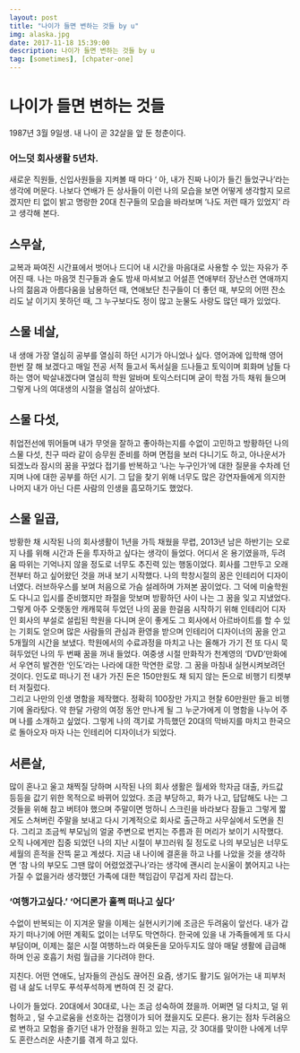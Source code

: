 ```yaml
---
layout: post
title: "나이가 들면 변하는 것들 by u"
img: alaska.jpg
date: 2017-11-18 15:39:00 
description: 나이가 들면 변하는 것들 by u
tag: [sometimes], [chpater-one]
---
```




# 나이가 들면 변하는 것들

1987년 3월 9일생. 내 나이 곧 32살을 앞 둔 청춘이다.
### 어느덧 회사생활 5년차. 
새로운 직원들, 신입사원들을 지켜볼 때 마다 ‘ 아, 내가 진짜 나이가 들긴 들었구나’라는 생각에 머문다. 나보다 연배가 든 상사들이 이런 나의 모습을 보면 어떻게 생각할지 모르겠지만 티 없이 밝고 명랑한 20대 친구들의 모습을 바라보며 ‘나도 저런 때가 있었지’ 라고 생각해 본다. 

## 스무살, 
교복과 짜여진 시간표에서 벗어나 드디어 내 시간을 마음대로 사용할 수 있는 자유가 주어진 때. 나는 마음껏 친구들과 술도 밤새 마셔보고 어설픈 연애부터 장난스런 연애까지 나의 젊음과 아름다움을 남용하던 때, 연애보단 친구들이 더 좋던 때, 부모의 어떤 잔소리도 날 이기지 못하던 때, 그 누구보다도 정이 많고 눈물도 사랑도 많던 때가 있었다. 

## 스물 네살, 
내 생애 가장 열심히 공부를 열심히 하던 시기가 아니었나 싶다. 영어과에 입학해 영어 한번 잘 해 보겠다고 매일 전공 서적 들고서 독서실을 드나들고 토익이며 회화며 남들 다 하는 영어 박살내겠다며 열심히 학원 알바며 토익스터디며 굳이 학점 가득 채워 들으며 그렇게 나의 여대생의 시절을 열심히 살아냈다.

## 스물 다섯, 
취업전선에 뛰어들며 내가 무엇을 잘하고 좋아하는지를 수없이 고민하고 방황하던 나의 스물 다섯, 친구 따라 같이 승무원 준비를 하며 면접을 보러 다니기도 하고, 아나운서가 되겠노라 잠시의 꿈을 꾸었다 접기를 반복하고 ‘나는 누구인가’에 대한 질문을 수차례 던지며 나에 대한 공부를 하던 시기. 그 답을 찾기 위해 너무도 많은 강연자들에게 의지한 나머지 내가 아닌 다른 사람의 인생을 흠모하기도 했었다. 


## 스물 일곱,
방황한 채 시작된 나의 회사생활이 1년을 가득 채웠을 무렵, 2013년 남은 하반기는 오로지 나를 위해 시간과 돈을 투자하고 싶다는 생각이 들었다. 
어디서 온 용기였을까, 두려움 따위는 기억나지 않을 정도로 너무도 추진력 있는 행동이었다.
회사를 그만두고 오래 전부터 하고 싶어왔던 것을 꺼내 보기 시작했다.
나의 학창시절의 꿈은 인테리어 디자이너였다.
러브하우스를 보며 처음으로 가슴 설레하며 가져본 꿈이었다. 그 덕에 미술학원도 다니고 입시를 준비했지만 좌절을 맛보며 방황하던 사이 나는 그 꿈을 잊고 지냈었다. 그렇게 아주 오랫동안 캐캐묵혀 두었던 나의 꿈을 한걸음 시작하기 위해 인테리어 디자인 회사의 부설로 설립된 학원을 다니며 운이 좋게도 그 회사에서 아르바이트를 할 수 있는 기회도 얻으며 많은 사람들의 관심과 환영을 받으며 인테리어 디자이너의 꿈을 안고 5개월의 시간을 보냈다.
학원에서의 수료과정을 마치고 나는 올해가 가기 전 또 다시 묵혀두었던 나의 두 번째 꿈을 꺼내
들었다. 
여중생 시절 만화작가 천계영의 ‘DVD’만화에서 우연히 발견한 ‘인도’라는 나라에 대한 막연한 로망. 그 꿈을 마침내 실현시켜보려던 것이다. 
인도로 떠나기 전 내가 가진 돈은 150만원도 채 되지 않는 돈으로 비행기 티켓부터 저질렀다.  
그리고 나만의 인생 명함을 제작했다. 정확히 100장만 가지고 현찰 60만원만 들고 비행기에 올라탔다. 약 한달 가량의 여정 동안 만나게 될 그 누군가에게 이 명함을 나누어 주며 나를 소개하고 싶었다. 그렇게 나의 객기로 가득했던 20대의 막바지를 마치고 한국으로 돌아오자 마자 나는 인테리어 디자이너가 되었다. 


## 서른살,
많이 혼나고 울고 채찍질 당하며 시작된 나의 회사 생활은 월세와 학자금 대출, 카드값 등등을 값기 위한 목적으로 바뀌어 있었다. 조금 부당하고, 화가 나고, 답답해도 나는 그것들을 위해 참고 버텨야 했으며 주말이면 멍하니 스크린을 바라보다 잠들고 그렇게 짧게도 스쳐버린 주말을 보내고 다시 기계적으로 회사로 출근하고 사무실에서 도면을 친다. 그리고 조금씩 부모님의 얼굴 주변으로 번지는 주름과 흰 머리가 보이기 시작했다. 오직 나에게만 집중 되었던 나의 지난 시절이 부끄러워 질 정도로 나의 부모님은 너무도 세월의 흔적을 잔뜩 묻고 계셨다. 지금 내 나이에 결혼을 하고 나를 나았을 것을 생각하면 ‘참 나의 부모도 그땐 많이 어렸었겠구나’라는 생각에 괜시리 눈시울이 붉어지고 나는 가질 수 없을거라 생각했던 가족에 대한 책임감이 무겁게 자리 잡는다. 

### ‘여행가고싶다.’ ‘어디론가 훌쩍 떠나고 싶다’

수없이 반복되는 이 지겨운 말을 이제는 실현시키기에 조금은 두려움이 앞선다. 
내가 갑자기 떠나기에 어떤 계획도 없이는 너무도 막연하다. 한국에 있을 내 가족들에게 또 다시 부담이며, 이제는 젊은 시절 여행하느라 여윳돈을 모아두지도 않아 매달 생활에 급급해 하며 인공 호흡기 처럼 월급을 기다려야 한다.

지친다. 어떤 연애도, 남자들의 관심도 끊어진 요즘, 생기도 활기도 잃어가는 내 피부처럼 내 삶도 너무도 푸석푸석하게 변하여 진 것 같다.

나이가 들었다.
20대에서 30대로, 나는 조금 성숙하여 졌을까. 어쩌면 덜 다치고, 덜 위험하고 , 덜 수고로움을 선호하는 겁쟁이가 되어 졌을지도 모른다. 
용기는 점차 두려움으로 변하고 모험을 즐기던 내가 안정을 원하고 있는 지금,
갓 30대를 맞이한 나에게 너무도 혼란스러운 사춘기를 겪게 하고 있다.
